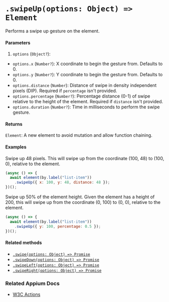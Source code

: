 # `.swipeUp(options: Object) => Element`

Performs a swipe up gesture on the element.

#### Parameters

1. `options` (`Object?`):
  - `options.x` (`Number?`): X coordinate to begin the gesture from. Defaults to 0.
  - `options.y` (`Number?`): Y coordinate to begin the gesture from. Defaults to 0.
  - `options.distance` (`Number`): Distance of swipe in density independent pixels (DIP). Required if `percentage` isn't provided.
  - `options.percentage` (`Number?`): Percentage distance (0-1) of swipe relative to the height of the element. Required if `distance` isn't provided. 
  - `options.duration` (`Number?`): Time in milliseconds to perform the swipe gesture.

#### Returns

`Element`: A new element to avoid mutation and allow function chaining.

#### Examples

Swipe up 48 pixels. This will swipe up from the coordinate (100, 48) to (100, 0), relative to the element.

```javascript
(async () => {
  await element(by.label("list-item"))
    .swipeUp({ x: 100, y: 48, distance: 48 });
})();
```

Swipe up 50% of the element height. Given the element has a height of 200, this will swipe up from the coordinate (0, 100) to (0, 0), relative to the element.

```javascript
(async () => {
  await element(by.label("list-item"))
    .swipeUp({ y: 100, percentage: 0.5 });
})();
```

#### Related methods

- [`.swipe(options: Object) => Promise`](./swipe.md)
- [`.swipeDown(options: Object) => Promise`](./swipeDown.md)
- [`.swipeLeft(options: Object) => Promise`](./swipeLeft.md)
- [`.swipeRight(options: Object) => Promise`](./swipeRight.md)

### Related Appium Docs

- [W3C Actions](http://appium.io/docs/en/commands/interactions/actions/)